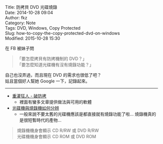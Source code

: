 Title: 防拷貝 DVD 光碟燒錄  
Date: 2014-10-28 09:04  
Author: fkz  
Category: Note  
Tags: DVD, Windows, Copy Protected  
Slug: how-to-copy-the-copy-protected-dvd-on-windows  
Modified: 2015-10-28 15:30  
  
  
在 FB 被妹子問  
  
> 「要怎麼拷貝有防拷機制的 DVD？」  
> 「要怎麼知道光碟機有沒有燒錄功能？」  
  
自己也沒弄過，而且現在 DVD 的需求也很低了吧？  
姑且當個好人幫她 Google 一下，記錄起來。  
  
---  
  
+ [重灌狂人 - 破防拷](http://briian.com/tag/%E7%A0%B4%E9%98%B2%E6%8B%B7)  
    + 裡面有蠻多文章提供做法與可用的軟體  
+ [光碟機與燒錄機如何分辨](https://tw.knowledge.yahoo.com/question/question?qid=1012012901953)  
    + 一般來說不要太舊的光碟機應該是都直接就有燒錄功能了啦... 燒錄機真的是很短暫時代的產物...  
  
> 燒錄機機身會顯示 CD R/RW 或 DVD R/RW  
> 光碟機機身會顯示 CD ROM 或 DVD ROM  
